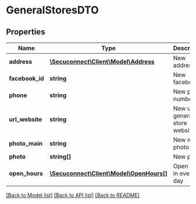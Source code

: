 # GeneralStoresDTO

## Properties
Name | Type | Description | Notes
------------ | ------------- | ------------- | -------------
**address** | [**\Secuconnect\Client\Model\Address**](Address.md) | New address | 
**facebook_id** | **string** | New facebook id | 
**phone** | **string** | New phone number | 
**url_website** | **string** | New url to general store website | 
**photo_main** | **string** | New main photo | 
**photo** | **string[]** | New photos | 
**open_hours** | [**\Secuconnect\Client\Model\OpenHours[]**](OpenHours.md) | Open hours in every day | 

[[Back to Model list]](../README.md#documentation-for-models) [[Back to API list]](../README.md#documentation-for-api-endpoints) [[Back to README]](../README.md)


